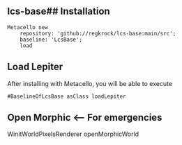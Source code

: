 ## lcs-base## Installation

```st
Metacello new
	repository: 'github://regkrock/lcs-base:main/src';
	baseline: 'LcsBase';
	load
```

## Load Lepiter
				
After installing with Metacello, you will be able to execute

```
#BaselineOfLcsBase asClass loadLepiter
```

## Open Morphic <-- For emergencies
WinitWorldPixelsRenderer openMorphicWorld
